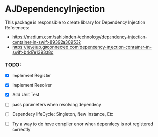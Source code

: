 # AJDependencyInjection

This package is responsible to create library for Dependency Injection
References: 
- https://medium.com/sahibinden-technology/dependency-injection-container-in-swift-89392a309532
- https://levelup.gitconnected.com/dependency-injection-container-in-swift-b4d7e139338c

### TODO:
- [X] Implement Register
- [X] Implement Resolver
- [X] Add Unit Test

- [ ] pass parameters when resolving dependecy
- [ ] Dependecy lifeCycle: Singleton, New Instance, Etc

- [ ] Try a way to do heve compiler error when dependecy is not registered correctly
